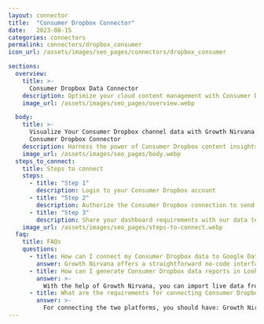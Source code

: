```yaml
---
layout: connector
title:  "Consumer Dropbox Connector"
date:   2023-08-15
categories: connectors
permalink: connectors/dropbox_consumer
icon_url: /assets/images/seo_pages/connectors/dropbox_consumer

sections:
  overview:
    title: >-
      Consumer Dropbox Data Connector
    description: Optimize your cloud content management with Consumer Dropbox integration. Seamlessly merge Dropbox's consumer content data with Looker Studio's analytical prowess, unlocking insights that drive collaboration, content strategies, and operational efficiency.
    image_url: /assets/images/seo_pages/overview.webp

  body:
    title: >-
      Visualize Your Consumer Dropbox channel data with Growth Nirvana's
      Consumer Dropbox Connector
    description: Harness the power of Consumer Dropbox content insights integrated into Looker Studio for strategic content management decisions.
    image_url: /assets/images/seo_pages/body.webp
  steps_to_connect:
    title: Steps to connect
    steps:
      - title: "Step 1"
        description: Login to your Consumer Dropbox account
      - title: "Step 2"
        description: Authorize the Consumer Dropbox connection to send data to Growth Nirvana
      - title: "Step 3"
        description: Share your dashboard requirements with our data team. We will build the report for you.
    image_url: /assets/images/seo_pages/steps-to-connect.webp
  faq:
    title: FAQs
    questions:
      - title: How can I connect my Consumer Dropbox data to Google Data Studio/Looker Studio?
        answer: Growth Nirvana offers a straightforward no-code interface to connect to Consumer Dropbox data sources.
      - title: How can I generate Consumer Dropbox data reports in Looker Studio?
        answer: >-
          With the help of Growth Nirvana, you can import live data from Consumer Dropbox into Looker Studio. These data can be viewed in charts, tables, and dashboards to generate branded reports that can be shared instantly.
      - title: What are the requirements for connecting Consumer Dropbox and Looker Studio?
        answer: >-
          For connecting the two platforms, you should have: Growth Nirvana Account and Consumer Dropbox Ads Account
---
```

